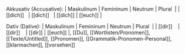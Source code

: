 
Akkusativ (Accusative):
| Maskulinum | Femininum | Neutrum | Plural  |
| [[dich]]   | [[dich]]   | [[dich]] | [[euch]] |


Dativ (Dative):
| Maskulinum | Femininum | Neutrum | Plural  |
| [[dir]]    | [[dir]]    | [[dir]] | [[euch]] |, [[Du]], [[Wortlisten/Pronomen]], [[Texte/Untitled]], [[Pronomen]], [[Grammatik-Pronomen-Personal]], [[klarmachen]], [[vorsehen]]